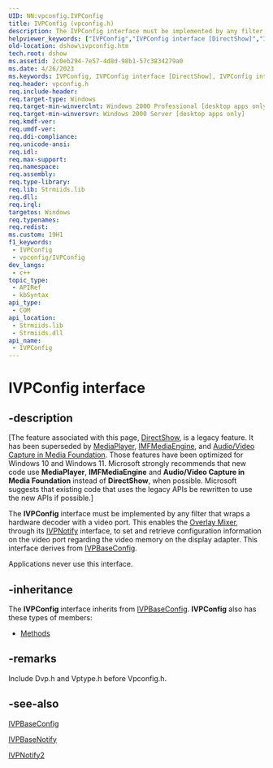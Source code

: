 ```yaml
---
UID: NN:vpconfig.IVPConfig
title: IVPConfig (vpconfig.h)
description: The IVPConfig interface must be implemented by any filter that wraps a hardware decoder with a video port.
helpviewer_keywords: ["IVPConfig","IVPConfig interface [DirectShow]","IVPConfig interface [DirectShow]","described","IVPConfigInterface","dshow.ivpconfig","vpconfig/IVPConfig"]
old-location: dshow\ivpconfig.htm
tech.root: dshow
ms.assetid: 2c0eb294-7e57-4d8d-98b1-57c3834279a0
ms.date: 4/26/2023
ms.keywords: IVPConfig, IVPConfig interface [DirectShow], IVPConfig interface [DirectShow],described, IVPConfigInterface, dshow.ivpconfig, vpconfig/IVPConfig
req.header: vpconfig.h
req.include-header: 
req.target-type: Windows
req.target-min-winverclnt: Windows 2000 Professional [desktop apps only]
req.target-min-winversvr: Windows 2000 Server [desktop apps only]
req.kmdf-ver: 
req.umdf-ver: 
req.ddi-compliance: 
req.unicode-ansi: 
req.idl: 
req.max-support: 
req.namespace: 
req.assembly: 
req.type-library: 
req.lib: Strmiids.lib
req.dll: 
req.irql: 
targetos: Windows
req.typenames: 
req.redist: 
ms.custom: 19H1
f1_keywords:
 - IVPConfig
 - vpconfig/IVPConfig
dev_langs:
 - c++
topic_type:
 - APIRef
 - kbSyntax
api_type:
 - COM
api_location:
 - Strmiids.lib
 - Strmiids.dll
api_name:
 - IVPConfig
---
```


# IVPConfig interface


## -description

\[The feature associated with this page, [DirectShow](/windows/win32/directshow/directshow), is a legacy feature. It has been superseded by [MediaPlayer](/uwp/api/Windows.Media.Playback.MediaPlayer), [IMFMediaEngine](/windows/win32/api/mfmediaengine/nn-mfmediaengine-imfmediaengine), and [Audio/Video Capture in Media Foundation](windows/win32/medfound/audio-video-capture-in-media-foundation). Those features have been optimized for Windows 10 and Windows 11. Microsoft strongly recommends that new code use **MediaPlayer**, **IMFMediaEngine** and **Audio/Video Capture in Media Foundation** instead of **DirectShow**, when possible. Microsoft suggests that existing code that uses the legacy APIs be rewritten to use the new APIs if possible.\]

The <b>IVPConfig</b> interface must be implemented by any filter that wraps a hardware decoder with a video port. This enables the <a href="/windows/desktop/DirectShow/overlay-mixer-filter">Overlay Mixer</a>, through its <a href="/windows/desktop/api/vpnotify/nn-vpnotify-ivpnotify">IVPNotify</a> interface, to set and retrieve configuration information on the video port regarding the video memory on the display adapter. This interface derives from <a href="/windows/desktop/api/vpconfig/nn-vpconfig-ivpbaseconfig">IVPBaseConfig</a>.

Applications never use this interface.

## -inheritance

The <b>IVPConfig</b> interface inherits from <a href="/windows/desktop/api/vpconfig/nn-vpconfig-ivpbaseconfig">IVPBaseConfig</a>. <b>IVPConfig</b> also has these types of members:
<ul>
<li><a href="/">Methods</a></li>
</ul>

## -remarks

Include Dvp.h and Vptype.h before Vpconfig.h.

## -see-also

<a href="/windows/desktop/api/vpconfig/nn-vpconfig-ivpbaseconfig">IVPBaseConfig</a>



<a href="/windows/desktop/api/vpnotify/nn-vpnotify-ivpbasenotify">IVPBaseNotify</a>



<a href="/windows/desktop/api/vpnotify/nn-vpnotify-ivpnotify2">IVPNotify2</a>
